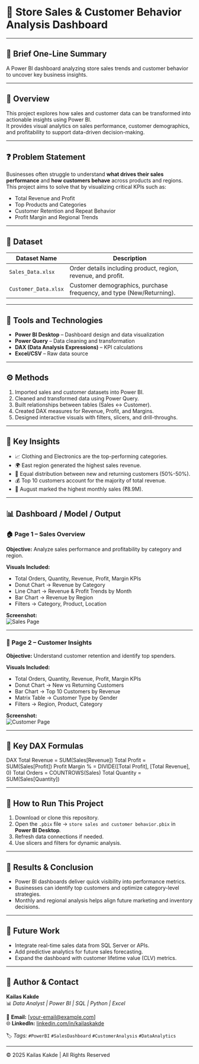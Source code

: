 # 🛒 Store Sales & Customer Behavior Analysis Dashboard  

---

## 📘 **Brief One-Line Summary**
A Power BI dashboard analyzing store sales trends and customer behavior to uncover key business insights.

---

## 🧭 **Overview**
This project explores how sales and customer data can be transformed into actionable insights using Power BI.  
It provides visual analytics on sales performance, customer demographics, and profitability to support data-driven decision-making.

---

## ❓ **Problem Statement**
Businesses often struggle to understand **what drives their sales performance** and **how customers behave** across products and regions.  
This project aims to solve that by visualizing critical KPIs such as:
- Total Revenue and Profit
- Top Products and Categories
- Customer Retention and Repeat Behavior
- Profit Margin and Regional Trends

---

## 🧩 **Dataset**
| Dataset Name | Description |
|---------------|-------------|
| `Sales_Data.xlsx` | Order details including product, region, revenue, and profit. |
| `Customer_Data.xlsx` | Customer demographics, purchase frequency, and type (New/Returning). |

---

## 🧠 **Tools and Technologies**
- **Power BI Desktop** – Dashboard design and data visualization  
- **Power Query** – Data cleaning and transformation  
- **DAX (Data Analysis Expressions)** – KPI calculations  
- **Excel/CSV** – Raw data source  

---

## ⚙️ **Methods**
1. Imported sales and customer datasets into Power BI.  
2. Cleaned and transformed data using Power Query.  
3. Built relationships between tables (Sales ↔ Customer).  
4. Created DAX measures for Revenue, Profit, and Margins.  
5. Designed interactive visuals with filters, slicers, and drill-throughs.  

---

## 🔑 **Key Insights**
- 📈 Clothing and Electronics are the top-performing categories.  
- 🌍 East region generated the highest sales revenue.  
- 👥 Equal distribution between new and returning customers (50%-50%).  
- 💰 Top 10 customers account for the majority of total revenue.  
- 🧾 August marked the highest monthly sales (₹8.9M).  

---

## 📊 **Dashboard / Model / Output**

### 🏠 Page 1 – Sales Overview  
**Objective:** Analyze sales performance and profitability by category and region.  

**Visuals Included:**
- Total Orders, Quantity, Revenue, Profit, Margin KPIs  
- Donut Chart → Revenue by Category  
- Line Chart → Revenue & Profit Trends by Month  
- Bar Chart → Revenue by Region  
- Filters → Category, Product, Location  

**Screenshot:**  
![Sales Page]([sales%20page.png](https://github.com/kailaskakde/Store-sales-and-Customer-Behavier-using-powerBI/blob/main/Screen%20Short/sales%20page.png))

---

### 👥 Page 2 – Customer Insights  
**Objective:** Understand customer retention and identify top spenders.  

**Visuals Included:**
- Total Orders, Quantity, Revenue, Profit, Margin KPIs  
- Donut Chart → New vs Returning Customers  
- Bar Chart → Top 10 Customers by Revenue  
- Matrix Table → Customer Type by Gender  
- Filters → Region, Product, Category  

**Screenshot:**  
![Customer Page](https://github.com/kailaskakde/Store-sales-and-Customer-Behavier-using-powerBI/tree/main/Screen%20Short)

---

## 🧮 **Key DAX Formulas**
DAX
Total Revenue = SUM(Sales[Revenue])
Total Profit = SUM(Sales[Profit])
Profit Margin % = DIVIDE([Total Profit], [Total Revenue], 0)
Total Orders = COUNTROWS(Sales)
Total Quantity = SUM(Sales[Quantity])

---

## 🧰 **How to Run This Project**
1. Download or clone this repository.
2. Open the `.pbix` file → `store sales and customer behavior.pbix` in **Power BI Desktop**.
3. Refresh data connections if needed.
4. Use slicers and filters for dynamic analysis.

---

## 🏁 **Results & Conclusion**
- Power BI dashboards deliver quick visibility into performance metrics.  
- Businesses can identify top customers and optimize category-level strategies.  
- Monthly and regional analysis helps align future marketing and inventory decisions.  

---

## 🔮 **Future Work**
- Integrate real-time sales data from SQL Server or APIs.  
- Add predictive analytics for future sales forecasting.  
- Expand the dashboard with customer lifetime value (CLV) metrics.  

---

## 👤 **Author & Contact**
**Kailas Kakde**  
📊 *Data Analyst | Power BI | SQL | Python | Excel*  

📧 **Email:** [your-email@example.com]  
🌐 **LinkedIn:** [linkedin.com/in/kailaskakde](https://linkedin.com/in/kailaskakde)  

🏷️ *Tags:* `#PowerBI` `#SalesDashboard` `#CustomerAnalysis` `#DataAnalytics`  

---

© 2025 Kailas Kakde | All Rights Reserved
